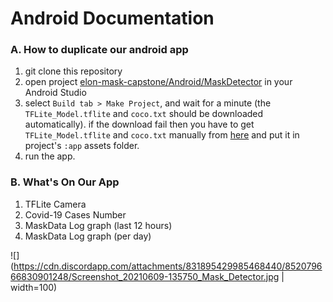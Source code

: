 # Android Documentation

### A. How to duplicate our android app
1. git clone this repository
2. open project [elon-mask-capstone/Android/MaskDetector](https://github.com/ArtzS/elon-mask-capstone/tree/main/Android/MaskDetector) in your Android Studio
3. select `Build tab > Make Project`, and wait for a minute (the `TFLite_Model.tflite` and `coco.txt` should be downloaded automatically). if the download fail then you have to get `TFLite_Model.tflite` and `coco.txt` manually from [here](https://drive.google.com/file/d/10wp5v2aw8lVLLdQ0072JxyAc5BDIqZJ-/view?usp=sharing) and put it in project's `:app` assets folder.
4. run the app.

### B. What's On Our App
1. TFLite Camera
2. Covid-19 Cases Number
3. MaskData Log graph (last 12 hours)
4. MaskData Log graph (per day)

![](https://cdn.discordapp.com/attachments/831895429985468440/852079666830901248/Screenshot_20210609-135750_Mask_Detector.jpg | width=100)

